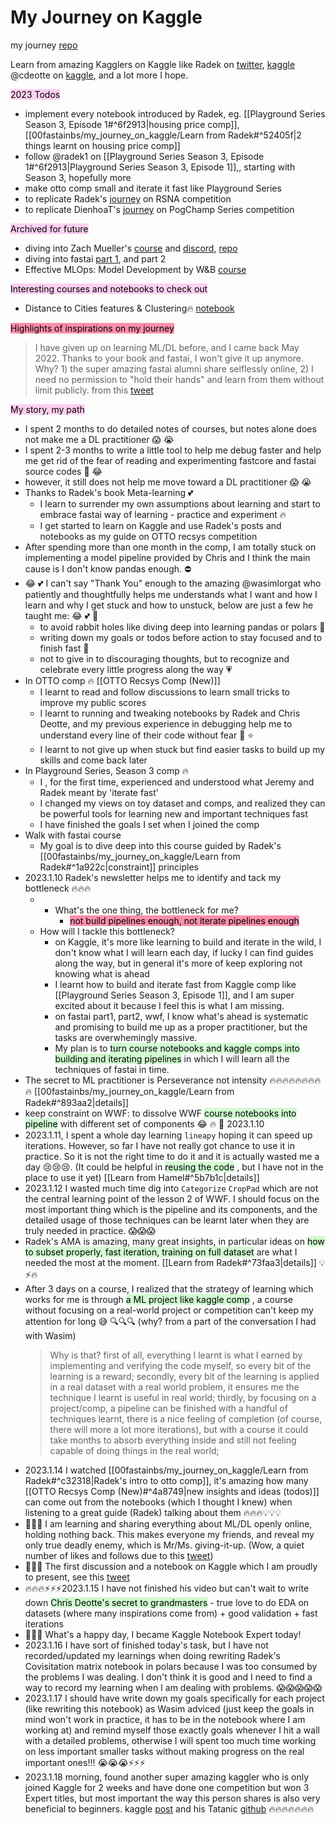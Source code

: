 # My Journey on Kaggle 

my journey [repo](https://github.com/EmbraceLife/My_Journey_on_Kaggle) 

Learn from amazing Kagglers on Kaggle like Radek on [twitter](https://twitter.com/radekosmulski), [kaggle](https://www.kaggle.com/radek1/code)  @cdeotte on [kaggle](https://www.kaggle.com/cdeotte/code), and a lot more I hope.
 
<mark style="background: #FFB8EBA6;">2023 Todos</mark> 
- implement every notebook introduced by Radek, eg. [[Playground Series Season 3, Episode 1#^6f2913|housing price comp]], [[00fastainbs/my_journey_on_kaggle/Learn from Radek#^52405f|2 things learnt on housing price comp]] 
- follow @radek1 on [[Playground Series Season 3, Episode 1#^6f2913|Playground Series Season 3, Episode 1]],, starting with Season 3, hopefully more
- make otto comp small and iterate it fast like Playground Series
- to replicate Radek's [journey](https://www.kaggle.com/code/radek1/fast-ai-starter-pack-train-inference) on RSNA competition 
- to replicate DienhoaT's [journey](https://twitter.com/DienhoaT/status/1518805343425503232) on PogChamp Series competition

<mark style="background: #FFB8EBA6;">Archived for future</mark> 
- diving into Zach Mueller's  [course](https://walkwithfastai.com/revisited/pets.html) and [discord](https://discord.com/channels/1033175368519131146/1041088088136495174),  [repo](https://github.com/muellerzr/Walk-with-fastai-revisited/blob/main/01_pets.ipynb)
- diving into fastai [part 1](https://github.com/fastai/course22), and part 2
- Effective MLOps: Model Development by W&B [course](https://www.wandb.courses/courses/take/effective-mlops-model-development/lessons/40025747-welcome-to-the-course)

<mark style="background: #FFB8EBA6;">Interesting courses and notebooks to check out</mark> 
- Distance to Cities features & Clustering🔥 [notebook](https://www.kaggle.com/code/phongnguyen1/distance-to-cities-features-clustering?scriptVersionId=115694922)


<mark style="background: #FF5582A6;">Highlights of inspirations on my journey</mark> 

> I have given up on learning ML/DL before, and I came back May 2022. Thanks to your book and fastai, I won't give it up anymore. Why? 1) the super amazing fastai alumni share selflessly online, 2) I need no permission to "hold their hands" and learn from them without limit publicly. from this [tweet](https://twitter.com/shendusuipian/status/1611871815856717824?s=20&t=gYNw-VpBaKpPUNQRzYdRHw)


<mark style="background: #FFB8EBA6;">My story, my path</mark> 

- I spent 2 months to do detailed notes of courses, but notes alone does not make me a DL practitioner 😱 😭
- I spent 2-3 months to write a little tool to help me debug faster and help me get rid of the fear of reading and experimenting fastcore and fastai source codes 🎉 😂
- however, it still does not help me move toward a DL practitioner 😱 😭
- Thanks to Radek's book Meta-learning 💕
	- I learn to surrender my own assumptions about learning and start to embrace fastai way of learning - practice and experiment 🔥
	- I get started to learn on Kaggle and use Radek's posts and notebooks as my guide on OTTO recsys competition
- After spending more than one month in the comp, I am totally stuck on implementing a model pipeline provided by Chris and I think the main cause is I don't know pandas enough. ⛔ 
- 😂 💕 I can't say "Thank You" enough to the amazing @wasimlorgat who patiently and thoughtfully helps me understands what I want and how I learn and why I get stuck and how to unstuck, below are just a few he taught me:  😂 💕 🚀
	- to avoid rabbit holes like diving deep into learning pandas or polars 🦮
	- writing down my goals or todos before action to stay focused and to finish fast 🚀
	- not to give in to discouraging thoughts, but to recognize and celebrate every little progress along the way 💗
- In OTTO comp 🔥 [[OTTO Recsys Comp (New)]]
	- I learnt to read and follow discussions to learn small tricks to improve my public scores
	- I learnt to running and tweaking notebooks by Radek and Chris Deotte, and my previous experience in debugging help me to understand every line of their code without fear 🎉 ⭐
	- I learnt to not give up when stuck but find easier tasks to build up my skills and come back later
- In Playground Series, Season 3 comp 🔥
	- I , for the first time, experienced and understood what Jeremy and Radek meant by 'iterate fast'
	- I changed my views on toy dataset and comps, and realized they can be powerful tools for learning new and important techniques fast
	- I have finished the goals I set when I joined the comp
- Walk with fastai course 
	- My goal is to dive deep into this course guided by Radek's [[00fastainbs/my_journey_on_kaggle/Learn from Radek#^1a922c|constraint]] principles
- 2023.1.10 Radek's newsletter helps me to identify and tack my bottleneck 🔥🔥🔥
	- - What's the one thing, the bottleneck for me? 
		- <mark style="background: #FF5582A6;">not build pipelines enough, not iterate pipelines enough</mark> 
	- How will I tackle this bottleneck?
		- on Kaggle, it's more like learning to build and iterate in the wild, I don't know what I will learn each day, if lucky I can find guides along the way, but in general it's more of keep exploring not knowing what is ahead
		- I learnt how to build and iterate fast from Kaggle comp like [[Playground Series Season 3, Episode 1]], and I am super excited about it because I feel this is what I am missing.
		- on fastai part1, part2, wwf, I know what's ahead is systematic and promising to build me up as a proper practitioner, but the tasks are overwhemingly massive. 
		- My plan is to <mark style="background: #BBFABBA6;">turn course notebooks and kaggle comps into building and iterating pipelines</mark> in which I will learn all the techniques of fastai in time.
- The secret to ML practitioner is Perseverance not intensity 🔥🔥🔥🔥🔥🔥🔥🔥🔥 [[00fastainbs/my_journey_on_kaggle/Learn from Radek#^893aa2|details]]
- keep constraint on WWF:  to dissolve WWF <mark style="background: #BBFABBA6;">course notebooks into pipeline</mark> with different set of components 😂 🔥 🚀  2023.1.10
- 2023.1.11, I spent a whole day learning `lineapy` hoping it can speed up iterations. However, so far I have not really got chance to use it in practice. So it is not the right time to do it and it is actually wasted me a day 😢😢😢. (It could be helpful in <mark style="background: #BBFABBA6;">reusing the code</mark> , but I have not in the place to use it yet) [[Learn from Hamel#^5b7b1c|details]]
- 2023.1.12 I wasted much time dig into `Categorize` `CropPad` which are not the central learning point of the lesson 2 of WWF. I should focus on the most important thing which is the pipeline and its components, and the detailed usage of those techniques can be learnt later when they are truly needed in practice. 😱😱😱
- Radek's AMA is amazing, many great insights, in particular ideas on <mark style="background: #BBFABBA6;">how to subset properly, fast iteration, training on full dataset</mark> are what I needed the most at the moment. [[Learn from Radek#^73faa3|details]] 💡⚡🔥 
- After 3 days on a course, I realized that the strategy of learning which works for me is through <mark style="background: #BBFABBA6;">a ML project like kaggle comp</mark> , a course without focusing on a real-world project or competition can't keep my attention for long 😅  🔍🔍🔍 (why? from a part of the conversation I had with Wasim)
	> Why is that? first of all, everything I learnt is what I earned by implementing and verifying the code myself, so every bit of the learning is a reward; secondly, every bit of the learning is applied in a real dataset with a real world problem, it ensures me the technique I learnt is useful in real world; thirdly, by focusing on a project/comp, a pipeline can be finished with a handful of techniques learnt, there is a nice feeling of completion (of course, there will more a lot more iterations), but with a course it could take months to absorb everything inside and still not feeling capable of doing things in the real world;
- 2023.1.14 I watched [[00fastainbs/my_journey_on_kaggle/Learn from Radek#^c32318|Radek's intro to otto comp]], it's amazing how many  [[OTTO Recsys Comp (New)#^4a8749|new insights and ideas (todos)]] can come out from the notebooks (which I thought I knew) when listening to a great guide (Radek) talking about them 🔥🔥🔥💡💡💡
- 📙📙📙 I am learning and sharing everything about ML/DL openly online, holding nothing back. This makes everyone my friends, and reveal my only true deadly enemy, which is Mr/Ms. giving-it-up. (Wow, a quiet number of likes and follows due to this [tweet](https://twitter.com/shendusuipian/status/1614418856789028864))
- 🎉🎉🎉 The first discussion and a notebook on Kaggle which I am proudly to present, see this [tweet](https://twitter.com/shendusuipian/status/1614412905566605314)
- 🔥🔥🔥⚡⚡⚡2023.1.15 I have not finished his video but can't wait to write down <mark style="background: #BBFABBA6;">Chris Deotte's secret to grandmasters</mark> - true love to do EDA on datasets (where many inspirations come from) + good validation + fast iterations 
- 🎉🎉🎉 What's a happy day, I became Kaggle Notebook Expert today! 
- 2023.1.16 I have sort of finished today's task, but I have not recorded/updated my learnings when doing rewriting Radek's Covisitation matrix notebook in polars because I was too consumed by the problems I was dealing. I don't think it is good and I need to find a way to record my learning when I am dealing with problems. 😱😱😱😱😱
- 2023.1.17 I should have write down my goals specifically for each project (like rewriting this notebook) as Wasim adviced (just keep the goals in mind won't work in practice, it has to be in the notebook where I am working at)  and remind myself those exactly goals whenever I hit a wall with a detailed problems, otherwise I will spent too much time working on less important smaller tasks without making progress on the real important ones!!! 😭😭😭⚡⚡⚡
- 2023.1.18 morning, found another super amazing kaggler who is only joined Kaggle for 2 weeks and have done one competition but won 3 Expert titles, but most important the way this person shares is also very beneficial to beginners. kaggle [post](https://www.kaggle.com/discussions/getting-started/378982) and his Tatanic [github](https://github.com/BEPb/kaggle_titanic) 🔥🔥🔥🔥🔥🔥🔥
 
	